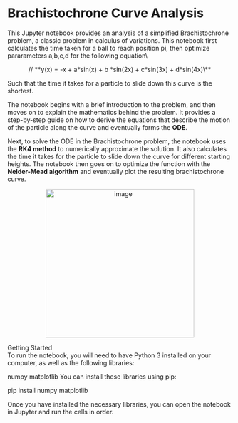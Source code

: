 # Brachistochrone Curve Analysis
This Jupyter notebook provides an analysis of a simplified Brachistochrone problem, a classic problem in calculus of variations.
This notebook first calculates the time taken for a ball to reach position pi, then optimize pararameters a,b,c,d for the following equation\
<p align="center">
// **y(x) = -x + a*sin(x) + b *sin(2x) + c*sin(3x) + d*sin(4x)\**
</p>
Such that the time it takes for a particle to slide down this curve is the shortest.

The notebook begins with a brief introduction to the problem, and then moves on to explain the mathematics behind the problem. It provides a step-by-step guide on how to derive the equations that describe the motion of the particle along the curve and eventually forms the **ODE**.

Next, to solve the ODE in the Brachistochrone problem, the notebook uses the **RK4 method** to numerically approximate the solution. It also calculates the time it takes for the particle to slide down the curve for different starting heights. The notebook then goes on to optimize the function with the **Nelder-Mead algorithm** and eventually plot the resulting brachistochrone curve.

<p align="center">
<img width="333" alt="image" src="https://user-images.githubusercontent.com/85885666/232539778-15e48482-a7c0-40be-802f-e03c51c99d51.png">
</p>

Getting Started\
To run the notebook, you will need to have Python 3 installed on your computer, as well as the following libraries:

numpy
matplotlib
You can install these libraries using pip:

pip install numpy matplotlib

Once you have installed the necessary libraries, you can open the notebook in Jupyter and run the cells in order.

